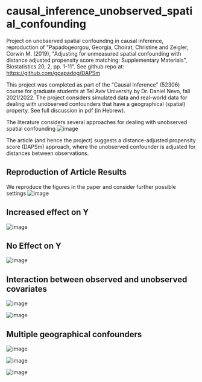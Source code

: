 # causal_inference_unobserved_spatial_confounding
Project on unobserved spatial confounding in causal inference, reproduction of "Papadogeorgou, Georgia, Choirat, Christine and Zeigler, Corwin M. (2019), "Adjusting for unmeasured spatial confounding with distance adjusted propensity score matching: Supplementary Materials", Biostatistics 20, 2, pp. 1-11".
See github repo at: https://github.com/gpapadog/DAPSm

This project was completed as part of the "Causal Inference" (52306) course for graduate students at Tel Aviv University by Dr. Daniel Nevo, fall 2021/2022.
The project considers simulated data and real-world data for dealing with unobserved confounders that have a geographical (spatial) property.
See full discussion in pdf (in Hebrew).

The literature considers several approaches for dealing with unobserved spatial confounding
![image](https://user-images.githubusercontent.com/18293025/174754697-9a40e5f9-b639-4052-9094-50bee7e018ff.png)



The article (and hence the project) suggests a distance-adjusted propensity score (DAPSm) approach, where the unobserved confounder is adjusted for distances between observations.

## Reproduction of Article Results
We reproduce the figures in the paper and consider further possible settings
![image](https://user-images.githubusercontent.com/18293025/174754201-83d76fe5-1f76-4b7d-8f18-a19b3a9cfa15.png)

## Increased effect on Y
![image](https://user-images.githubusercontent.com/18293025/174754351-7c1ad6fa-a4b5-4904-8a52-0fb7144cad72.png)

## No Effect on Y
![image](https://user-images.githubusercontent.com/18293025/174754397-f67a6127-b5a8-4f41-9713-111c0c804dde.png)

## Interaction between observed and unobserved covariates
![image](https://user-images.githubusercontent.com/18293025/174754437-ceba6139-0420-414e-8220-1a4b1b0e483d.png)

![image](https://user-images.githubusercontent.com/18293025/174754477-ebff17eb-c9af-433d-a647-77a11432e345.png)

## Multiple geographical confounders
![image](https://user-images.githubusercontent.com/18293025/174754529-a81889e2-69f1-4ba4-888a-b8b2a1d00adc.png)

![image](https://user-images.githubusercontent.com/18293025/174754575-2c59f678-de20-471e-94b8-4e96ae545b55.png)

![image](https://user-images.githubusercontent.com/18293025/174755197-01da447c-bc1f-4abb-9edb-cb3e6dbec763.png)
